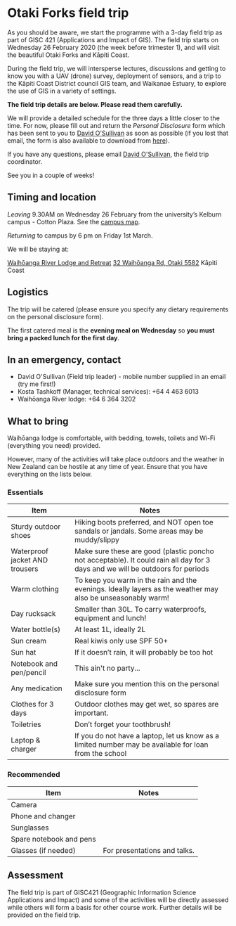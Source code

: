 # Otaki Forks field trip
As you should be aware, we start the programme with a 3-day field trip as part of GISC 421 (Applications and Impact of GIS). The field trip starts on Wednesday 26 February 2020 (the week before trimester 1), and will visit the beautiful Otaki Forks and Kāpiti Coast.

During the field trip, we will intersperse lectures, discussions and getting to know you with a UAV (drone) survey, deployment of sensors, and a trip to the Kāpiti Coast District council GIS team, and Waikanae Estuary, to explore the use of GIS in a variety of settings.

**The field trip details are below. Please read them carefully.**

We will provide a detailed schedule for the three days a little closer to the time. For now, please fill out and return the *Personal Disclosure* form which has been sent to you to [David O'Sullivan](mailto:david.osullivan@vuw.ac.nz) as soon as possible (if you lost that email, the form is also available to download from [here](personal-disclosure-form.doc?raw=true)).

If you have any questions, please email [David O'Sullivan](mailto:david.osullivan@vuw.ac.nz), the field trip coordinator.

See you in a couple of weeks!


## Timing and location
*Leaving* 9.30AM on Wednesday 26 February from the university’s Kelburn campus - Cotton Plaza. See the [campus map](https://www.victoria.ac.nz/about/explore-victoria/campuses/kelburn/kelburn-campus-map.pdf).

*Returning* to campus by 6 pm on Friday 1st March.

We will be staying at:

[Waihōanga River Lodge and Retreat](https://waihoanga.co.nz/)
[32 Waihōanga Rd, Otaki 5582](https://goo.gl/maps/PnN1Ef8g67KkpGUg8)
Kāpiti Coast

## Logistics
The trip will be catered (please ensure you specify any dietary requirements on the personal disclosure form).

The first catered meal is the **evening meal on Wednesday** so **you must bring a packed lunch for the first day**.

## In an emergency, contact
* David O'Sullivan (Field trip leader) - mobile number supplied in an email (try me first!)
* Kosta Tashkoff (Manager, technical services): +64 4 463 6013
* Waihōanga River lodge: +64 6 364 3202

## What to bring
Waihōanga lodge is comfortable, with bedding, towels, toilets and Wi-Fi (everything you need) provided.

However, many of the activities will take place outdoors and the weather in New Zealand can be hostile at any time of year. Ensure that you have everything on the lists below.

### Essentials
Item | Notes
--- | ---
Sturdy outdoor shoes | Hiking boots preferred, and NOT open toe sandals or jandals. Some areas may be muddy/slippy
Waterproof jacket AND trousers | Make sure these are good (plastic poncho not acceptable). It could rain all day for 3 days and we will be outdoors for periods
Warm clothing | To keep you warm in the rain and the evenings. Ideally layers as the weather may also be unseasonably warm!
Day rucksack | Smaller than 30L. To carry waterproofs, equipment and lunch!
Water bottle(s) | At least 1L, ideally 2L
Sun cream | Real kiwis only use SPF 50+
Sun hat | If it doesn’t rain, it will probably be too hot
Notebook and pen/pencil | This ain't no party...
Any medication | Make sure you mention this on the personal disclosure form
Clothes for 3 days | Outdoor clothes may get wet, so spares are important.
Toiletries | Don’t forget your toothbrush!
Laptop & charger | If you do not have a laptop, let us know as a limited number may be available for loan from the school

### Recommended
Item | Notes
--- | ---
Camera |
Phone and changer |
Sunglasses |
Spare notebook and pens |
Glasses (if needed) | For presentations and talks.



## Assessment
The field trip is part of GISC421 (Geographic Information Science Applications and Impact) and some of the activities will be directly assessed while others will form a basis for other course work.  Further details will be provided on the field trip.

